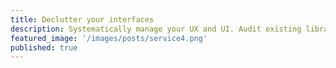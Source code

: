 ```yaml
---
title: Declutter your interfaces
description: Systematically manage your UX and UI. Audit existing libraries and extract best in breed patterns, refining the visual language, maintain and scale your products.
featured_image: '/images/posts/service4.png'
published: true
---
```

